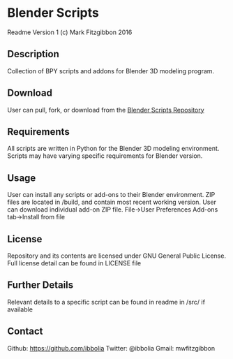 Blender Scripts
===============
Readme Version 1
(c) Mark Fitzgibbon 2016

Description
-----------
Collection of BPY scripts and addons for Blender 3D modeling program.

Download
--------
User can pull, fork, or download from the [Blender Scripts Repository](https://github.com/ibbolia/blender-scripts)

Requirements
------------
All scripts are written in Python for the Blender 3D modeling environment. 
Scripts may have varying specific requirements for Blender version.

Usage
-----
User can install any scripts or add-ons to their Blender environment.
ZIP files are located in /build, and contain most recent working version.
User can download individual add-on ZIP file.
File->User Preferences
Add-ons tab->Install from file

License
-------
Repository and its contents are licensed under GNU General Public License.
Full license detail can be found in LICENSE file 

Further Details
---------------
Relevant details to a specific script can be found in readme in /src/<name> if available

Contact
-------
Github: https://github.com/ibbolia
Twitter: @ibbolia
Gmail: mwfitzgibbon
